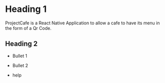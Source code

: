 # Heading 1

ProjectCafe is a React Native Application to allow a cafe to have its menu in the form of a Qr Code.

## Heading 2

- Bullet 1

- Bullet 2

* help
